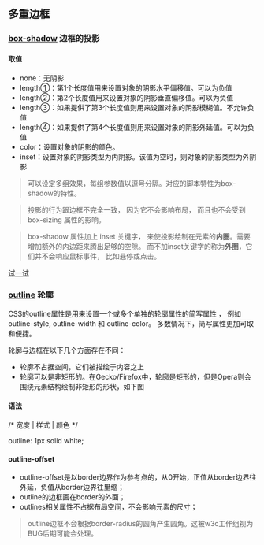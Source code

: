 ## 多重边框

### [box-shadow](https://developer.mozilla.org/zh-CN/docs/Web/CSS/box-shadow) 边框的投影

#### 取值

- none：无阴影
- length①：第1个长度值用来设置对象的阴影水平偏移值。可以为负值
- length②：第2个长度值用来设置对象的阴影垂直偏移值。可以为负值
- length③：如果提供了第3个长度值则用来设置对象的阴影模糊值。不允许负值
- length④：如果提供了第4个长度值则用来设置对象的阴影外延值。可以为负值
- color：设置对象的阴影的颜色。
- inset：设置对象的阴影类型为内阴影。该值为空时，则对象的阴影类型为外阴影

> 可以设定多组效果，每组参数值以逗号分隔。对应的脚本特性为box-shadow的特性。

> 投影的行为跟边框不完全一致， 因为它不会影响布局， 而且也不会受到 box-sizing 属性的影响。

> box-shadow 属性加上 inset 关键字， 来使投影绘制在元素的**内圈**。需要增加额外的内边距来腾出足够的空隙。
而不加inset关键字的称为**外圈**，它们并不会响应鼠标事件， 比如悬停或点击。 

[试一试](http://play.csssecrets.io/multiple-borders)

### [outline](https://developer.mozilla.org/zh-CN/docs/Web/CSS/outline) 轮廓

CSS的outline属性是用来设置一个或多个单独的轮廓属性的简写属性 ， 例如 outline-style, outline-width 和 outline-color。 多数情况下，简写属性更加可取和便捷。

轮廓与边框在以下几个方面存在不同：

- 轮廓不占据空间，它们被描绘于内容之上
- 轮廓可以是非矩形的。在Gecko/Firefox中，轮廓是矩形的，但是Opera则会围绕元素结构绘制非矩形的形状，如下图

#### 语法

/* 宽度 | 样式 | 颜色 */ 

outline: 1px solid white;

#### outline-offset

- outline-offset是以border边界作为参考点的，从0开始，正值从border边界往外延，负值从border边界往里缩；    
- outline的边框画在border的外面；
- outlines相关属性不占据布局空间，不会影响元素的尺寸；

> outline边框不会根据border-radius的圆角产生圆角。这被w3c工作组视为BUG后期可能会处理。